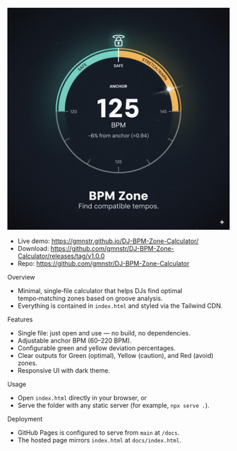 <p align="center">
  <img src="BPM%20Zone.jpeg" alt="BPM Zone Calculator" width="600"/>
</p>

- Live demo: https://gmnstr.github.io/DJ-BPM-Zone-Calculator/
- Download: https://github.com/gmnstr/DJ-BPM-Zone-Calculator/releases/tag/v1.0.0
- Repo: https://github.com/gmnstr/DJ-BPM-Zone-Calculator

Overview
- Minimal, single‑file calculator that helps DJs find optimal tempo‑matching zones based on groove analysis.
- Everything is contained in `index.html` and styled via the Tailwind CDN.

Features
- Single file: just open and use — no build, no dependencies.
- Adjustable anchor BPM (60–220 BPM).
- Configurable green and yellow deviation percentages.
- Clear outputs for Green (optimal), Yellow (caution), and Red (avoid) zones.
- Responsive UI with dark theme.

Usage
- Open `index.html` directly in your browser, or
- Serve the folder with any static server (for example, `npx serve .`).

Deployment
- GitHub Pages is configured to serve from `main` at `/docs`.
- The hosted page mirrors `index.html` at `docs/index.html`.
